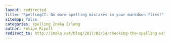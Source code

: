 ```yaml
---
layout: redirected
title: "SpellingCI: No more spelling mistakes in your markdown flies!"
sitemap: false
categories: spelling Inaka Erlang
author: Felipe Ripoll
redirect_to: http://inaka.net/blog/2017/02/14/checking-the-spelling-with-sheldon-spellingci/
---
```

